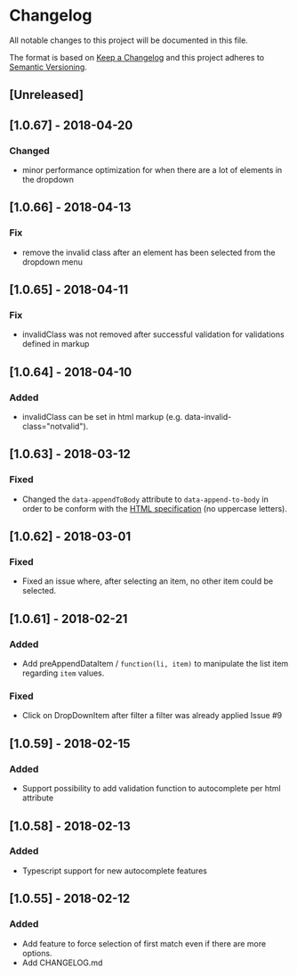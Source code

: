 # Changelog
All notable changes to this project will be documented in this file.

The format is based on [Keep a Changelog](http://keepachangelog.com/en/1.0.0/)
and this project adheres to [Semantic Versioning](http://semver.org/spec/v2.0.0.html).

## [Unreleased]

## [1.0.67] - 2018-04-20

### Changed
- minor performance optimization for when there are a lot of elements in the dropdown

## [1.0.66] - 2018-04-13

### Fix
- remove the invalid class after an element has been selected from the dropdown menu

## [1.0.65] - 2018-04-11

### Fix
- invalidClass was not removed after successful validation for validations defined in markup

## [1.0.64] - 2018-04-10

### Added
- invalidClass can be set in html markup (e.g. data-invalid-class="notvalid").

## [1.0.63] - 2018-03-12

### Fixed
- Changed the `data-appendToBody` attribute to `data-append-to-body` in order to be conform with the [HTML specification](https://www.w3.org/TR/2011/WD-html5-20110525/elements.html#embedding-custom-non-visible-data-with-the-data-attributes) (no uppercase letters).

## [1.0.62] - 2018-03-01

### Fixed
- Fixed an issue where, after selecting an item, no other item could be selected.

## [1.0.61] - 2018-02-21

### Added
- Add preAppendDataItem / `function(li, item)` to manipulate the list item regarding `item` values.

### Fixed
- Click on DropDownItem after filter a filter was already applied Issue #9

## [1.0.59] - 2018-02-15

### Added
- Support possibility to add validation function to autocomplete per html attribute

## [1.0.58] - 2018-02-13

### Added
- Typescript support for new autocomplete features

## [1.0.55] - 2018-02-12

### Added
- Add feature to force selection of first match even if there are more options.
- Add CHANGELOG.md
